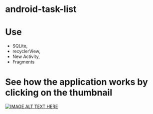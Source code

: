 # android-task-list
 # Use
 - SQLite, 
 - recyclerView, 
 - New Activity, 
 - Fragments

# See how the application works by clicking on the thumbnail
[![IMAGE ALT TEXT HERE](https://img.youtube.com/vi/tyjN2r_bPWA/0.jpg)](https://www.youtube.com/watch?v=tyjN2r_bPWA&list=PLjdgkOOplllN0IPclih3Ab4mbSdz3hPZs&index=2)
